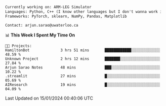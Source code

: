 ```txt
Currently working on: ARM-LEG Simulator
Languages: Python, C++ (I know other languages but I don't wanna work in them)
Frameworks: PyTorch, sklearn, NumPy, Pandas, Matplotlib

Contact: arjun.sarao@uwaterloo.ca
```

<!--START_SECTION:waka-->
📊 **This Week I Spent My Time On** 

```text
🐱‍💻 Projects: 
HamiltonBot              3 hrs 51 mins       ████████████░░░░░░░░░░░░░   48.59 % 
Unknown Project          2 hrs 12 mins       ███████░░░░░░░░░░░░░░░░░░   27.84 % 
Arjun Sarao Notes        48 mins             ███░░░░░░░░░░░░░░░░░░░░░░   10.22 % 
.streamlit               27 mins             █░░░░░░░░░░░░░░░░░░░░░░░░   05.69 % 
AIResearch               19 mins             █░░░░░░░░░░░░░░░░░░░░░░░░   04.09 % 
```


 Last Updated on 15/01/2024 00:40:06 UTC
<!--END_SECTION:waka-->
